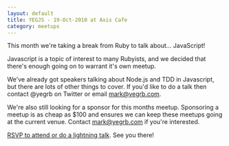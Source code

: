 ```yaml
---
layout: default
title: YEGJS - 19-Oct-2010 at Axis Cafe
category: meetups
---
```


This month we're taking a break from Ruby to talk about... JavaScript!

Javascript is a topic of interest to many Rubyists, and we decided that there's enough going on to warrant it's own meetup.

We've already got speakers talking about Node.js and TDD in Javascript, but there are lots of other things to cover. If you'd like to do a talk then contact @yegrb on Twitter or email mark@yegrb.com.

We're also still looking for a sponsor for this months meetup. Sponsoring a meetup is as cheap as $100 and ensures we can keep these meetups going at the current venue. Contact mark@yegrb.com if you're interested.

[RSVP to attend or do a lightning talk](https://spreadsheets.google.com/viewform?formkey=dEpKWl9jVDFsUHNHa1lJaWRqLXlBVmc6MA). See you there!

